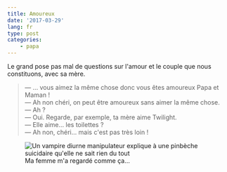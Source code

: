 ```yaml
---
title: Amoureux
date: '2017-03-29'
lang: fr
type: post
categories:
    - papa
---
```


Le grand pose pas mal de questions sur l'amour et le couple que nous constituons, avec sa mère.

<!-- more -->

> — … vous aimez la même chose donc vous êtes amoureux Papa et Maman !  
> — Ah non chéri, on peut être amoureux sans aimer la même chose.  
> — Ah ?  
> — Oui. Regarde, par exemple, ta mère aime Twilight.  
> — Elle aime… les toilettes ?  
> — Ah non, chéri… mais c'est pas très loin !

<figure>
  <img src="{{ page.url }}toilettes.gif" alt="Un vampire diurne manipulateur explique à une pinbèche suicidaire qu'elle ne sait rien du tout"/>
  <figcaption>Ma femme m'a regardé comme ça…</figcaption>
</figure>